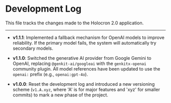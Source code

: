 # Development Log

This file tracks the changes made to the Holocron 2.0 application.

---

- **v1.1.1**: Implemented a fallback mechanism for OpenAI models to improve reliability. If the primary model fails, the system will automatically try secondary models.

- **v1.1.0**: Switched the generative AI provider from Google Gemini to OpenAI, replacing `@genkit-ai/googleai` with the `genkitx-openai` community plugin. All model references have been updated to use the `openai:` prefix (e.g., `openai:gpt-4o`).

- **v1.0.0**: Reset the development log and introduced a new versioning scheme (`v1.A.xyz`, where 'A' is for major features and 'xyz' for smaller commits) to mark a new phase of the project.
